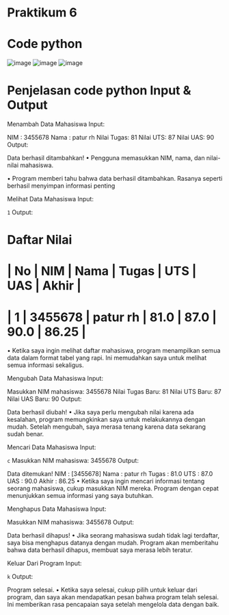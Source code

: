 # Praktikum 6
# Code python
![image](https://github.com/user-attachments/assets/4a41adc0-9d1c-4405-90d0-64d4ad177984)
![image](https://github.com/user-attachments/assets/06e38db6-09b3-4abe-a914-db578d207800)
![image](https://github.com/user-attachments/assets/5192b4b9-a7f6-4532-b93b-54950503483e)

# Penjelasan code python Input & Output

Menambah Data Mahasiswa
Input:

NIM  : 3455678
Nama : patur rh
Nilai Tugas: 81
Nilai UTS: 87
Nilai UAS: 90
Output:

Data berhasil ditambahkan!
• Pengguna memasukkan NIM, nama, dan nilai-nilai mahasiswa.

• Program memberi tahu bahwa data berhasil ditambahkan. Rasanya seperti berhasil menyimpan informasi penting

Melihat Data Mahasiswa
Input:

`1`
Output:

Daftar Nilai
=========================================
| No |  NIM  |  Nama  | Tugas | UTS | UAS | Akhir |
=========================================
| 1  | 3455678 | patur rh | 81.0 | 87.0 | 90.0 | 86.25 |
=========================================
• Ketika saya ingin melihat daftar mahasiswa, program menampilkan semua data dalam format tabel yang rapi. Ini memudahkan saya untuk melihat semua informasi sekaligus.

Mengubah Data Mahasiswa
Input:

Masukkan NIM mahasiswa: 3455678
Nilai Tugas Baru: 81
Nilai UTS Baru: 87
Nilai UAS Baru: 90
Output:

Data berhasil diubah!
• Jika saya perlu mengubah nilai karena ada kesalahan, program memungkinkan saya untuk melakukannya dengan mudah. Setelah mengubah, saya merasa tenang karena data sekarang sudah benar.

Mencari Data Mahasiswa
Input:

`c`
Masukkan NIM mahasiswa: 3455678
Output:

Data ditemukan!
NIM   : [3455678]
Nama  : patur rh
Tugas : 81.0
UTS   : 87.0
UAS   : 90.0
Akhir : 86.25
• Ketika saya ingin mencari informasi tentang seorang mahasiswa, cukup masukkan NIM mereka. Program dengan cepat menunjukkan semua informasi yang saya butuhkan.

Menghapus Data Mahasiswa
Input:

Masukkan NIM mahasiswa: 3455678
Output:

Data berhasil dihapus!
• Jika seorang mahasiswa sudah tidak lagi terdaftar, saya bisa menghapus datanya dengan mudah. Program akan memberitahu bahwa data berhasil dihapus, membuat saya merasa lebih teratur.

Keluar Dari Program
Input:

`k`
Output:

Program selesai.
• Ketika saya selesai, cukup pilih untuk keluar dari program, dan saya akan mendapatkan pesan bahwa program telah selesai. 
Ini memberikan rasa pencapaian saya setelah mengelola data dengan baik.
